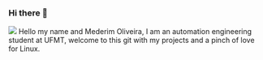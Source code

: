 ### Hi there 👋
<img src="https://tenor.com/view/meme-anime-jojos-jojo-bizarre-gif-18202893">
Hello my name and Mederim Oliveira, I am an automation engineering 
student at UFMT, welcome to this git with my projects and a pinch of 
love for Linux.

